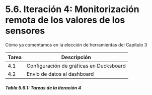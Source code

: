# 5.6. Iteración 4: Monitorización remota de los valores de los sensores

Cómo ya comentamos en la elección de herramientas del Capítulo 3

| Tarea | Descripción |
| -- | -- |
| 4.1 | Configuración de gráficas en Ducksboard |
| 4.2 | Envío de datos al dashboard |
##### *Tabla 5.6.1: Tareas de la iteración 4* 
